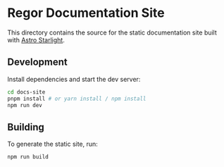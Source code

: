 # Regor Documentation Site

This directory contains the source for the static documentation site built with [Astro Starlight](https://docs.astro.build/en/guides/starlight/).

## Development

Install dependencies and start the dev server:

```bash
cd docs-site
pnpm install # or yarn install / npm install
npm run dev
```

## Building

To generate the static site, run:

```bash
npm run build
```
